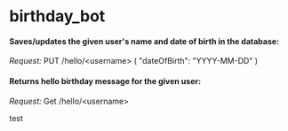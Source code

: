 # birthday_bot

#### Saves/updates the given user's name and date of birth in the database:<br>
*Request:* PUT /hello/\<username\> ( "dateOfBirth": "YYYY-MM-DD" )

#### Returns hello birthday message for the given user:<br>
*Request:* Get /hello/\<username\>

test
